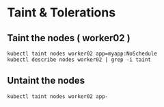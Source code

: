 # Taint & Tolerations

## Taint the nodes ( worker02 )  
```
kubectl taint nodes worker02 app=myapp:NoSchedule
kubectl describe nodes worker02 | grep -i taint
```


## Untaint the nodes
```
kubectl taint nodes worker02 app-
```
